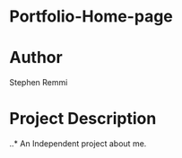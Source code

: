 # Portfolio-Home-page
# Author
Stephen Remmi
# Project Description
..* An Independent project about me.

